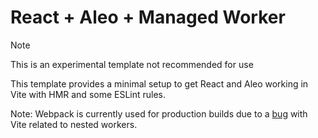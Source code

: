 # React + Aleo + Managed Worker

> [!NOTE]  
> This is an experimental template not recommended for use

This template provides a minimal setup to get React and Aleo working in Vite
with HMR and some ESLint rules.

Note: Webpack is currently used for production builds due to a
[bug](https://github.com/vitejs/vite/issues/13367) with Vite related to nested
workers.
